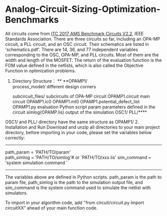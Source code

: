 # Analog-Circuit-Sizing-Optimization-Benchmarks
All circuits come from [ITC 2017 AMS Benchmark Circuits V2.2]([url](https://sagroups.ieee.org/2427/analogue-benchmark-circuits/)), IEEE Standards Association.
There are three circuits so far, including an OPA-MP circuit, a PLL circuit, and an OSC circuit. Their schematics are listed in 'schematics.pdf'. There are 14, 36, and 77 independent variables corresponding to the OSC, OPA-MP, and PLL circuits. Most of them are the width and length of the MOSFET. The return of the evaluation function is the FOM value defined in the netlists, which is also called the Objective Function in optimization problems. 
1. Directory Structure：
 **  **OPAMP1/                           
     process_model/                    different design corners
   
     subcircuit_files/                 subcircuits of OPA-MP circuit 
     OPAMP1.circuit                    main circuit 
     OPAMP1.ic0
     OPAMP1.mt0
     OPAMP1.potential_defect_list
     OPAMP1.py                        evaluation Python script
     param                            parameters defined in the circuit
     simlog(OPAMP.lis)                output of the simulation
   OSC1/
   PLL/****

OSC1/ and PLL/ directory have the same structure as OPAMP1/
2. Installation and Run
Download and unzip all directories to your main project directory, before importing in your code, please set the variables below correctly:
  ****
  path_param = 'PATH/TO/param'  
  path_simlog = 'PATH/TO/simlog'# or 'PATH/TO/xxx.lis'
  sim_command = 'system simulation command '
  ****
The variables above are defined in Python scripts. path_param is the path to param file, path_simlog is the path to the simulation output file, and sim_command is the system command used to simulate the netlist with simulators.

To import in your algorithm code, add "from circuit/circuit.py import circuitXX" ahead of your main function code. 
       
